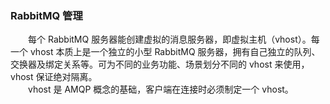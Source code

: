 
### RabbitMQ 管理
　　每个 RabbitMQ 服务器能创建虚拟的消息服务器，即虚拟主机（vhost）。每一个 vhost 本质上是一个独立的小型 RabbitMQ 服务器，拥有自己独立的队列、交换器及绑定关系等。可为不同的业务功能、场景划分不同的 vhost 来使用，vhost 保证绝对隔离。<br />
　　vhost 是 AMQP 概念的基础，客户端在连接时必须制定一个 vhost。
